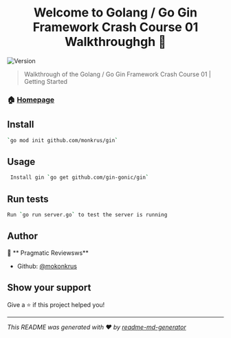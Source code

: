 <h1 align="center">Welcome to Golang / Go Gin Framework Crash Course 01  Walkthroughgh 👋</h1>
<p>
  <img alt="Version" src="https://img.shields.io/badge/version-01-blue.svg?cacheSeconds=2592000" />
</p>

>  Walkthrough of the Golang / Go Gin Framework Crash Course 01 | Getting Started

### 🏠 [Homepage](https://www.youtube.com/watch?v=qR0WnWL2o1Q&list=PL3eAkoh7fypr8zrkiygiY1e9osoqjoV9w)

## Install

```sh
`go mod init github.com/monkrus/gin`
```

## Usage

```sh
 Install gin `go get github.com/gin-gonic/gin`
```

## Run tests

```sh
Run `go run server.go` to test the server is running
```

## Author

👤 **  Pragmatic Reviewsws**

* Github: [@mokonkrus](https://github.com/mokonkrus)

## Show your support

Give a ⭐️ if this project helped you!

***
_This README was generated with ❤️ by [readme-md-generator](https://github.com/kefranabg/readme-md-generator)_
